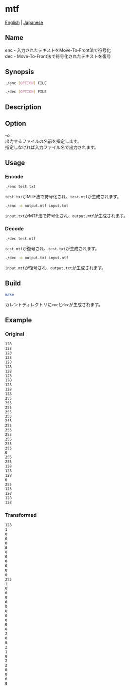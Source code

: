 # mtf

[English](./README.md) | [Japanese](./README.ja.md)  

## Name

enc - 入力されたテキストをMove-To-Front法で符号化  
dec - Move-To-Front法で符号化されたテキストを復号

## Synopsis

```sh
./enc [OPTION] FILE
```

```sh
./dec [OPTION] FILE
```

## Description

## Option

-o  
    出力するファイルの名前を指定します。  
    指定しなければ入力ファイル名で出力されます。  

## Usage

### Encode

```sh
./enc test.txt
```

`test.txt`がMTF法で符号化され、`test.mtf`が生成されます。  

```sh
./enc -o output.mtf input.txt
```

`input.txt`がMTF法で符号化され、`output.mtf`が生成されます。  

### Decode

```sh
./dec test.mtf
```

`test.mtf`が復号され、`test.txt`が生成されます。  

```sh
./dec -o output.txt input.mtf
```

`input.mtf`が復号され、`output.txt`が生成されます。  

## Build

```sh
make
```

カレントディレクトリに`enc`と`dec`が生成されます。  

## Example

### Original

```txt
128
128
128
128
128
128
128
128
128
128
128
128
255
255
255
255
255
255
255
255
255
255
255
255
0
255
255
128
128
128
0
255
128
128
128
128
```

### Transformed

```txt
128
1
0
0
0
0
0
0
0
0
0
0
255
1
0
0
0
0
0
0
0
0
0
0
2
0
0
2
1
0
2
2
0
0
0
0
```
